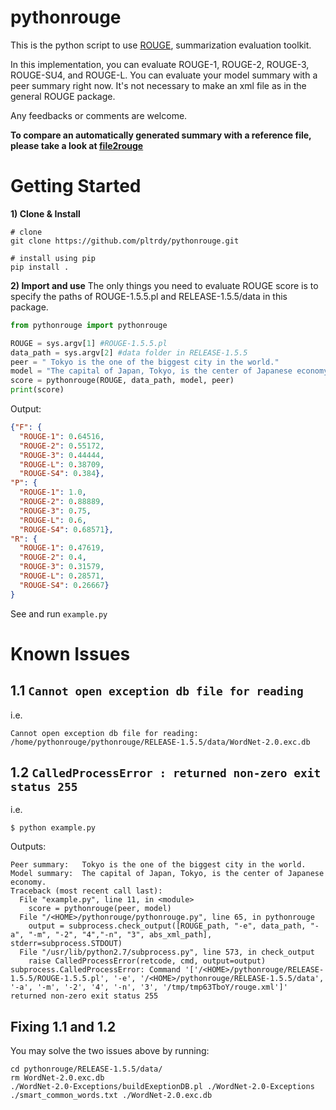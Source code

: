 # pythonrouge
This is the python script to use [ROUGE](http://www.berouge.com/Pages/default.aspx), summarization evaluation toolkit.
  
In this implementation, you can evaluate ROUGE-1, ROUGE-2, ROUGE-3, ROUGE-SU4, and ROUGE-L. You can evaluate your model summary with a peer summary right now. It's not necessary to make an xml file as in the general ROUGE package.

Any feedbacks or comments are welcome.

**To compare an automatically generated summary with a reference file, please take a look at [file2rouge](https://github.com/pltrdy/files2rouge)**

# Getting Started

**1) Clone & Install**
```
# clone
git clone https://github.com/pltrdy/pythonrouge.git

# install using pip
pip install .
```

**2) Import and use**
The only things you need to evaluate ROUGE score is to specify the paths of ROUGE-1.5.5.pl and RELEASE-1.5.5/data in this package.

```python
from pythonrouge import pythonrouge

ROUGE = sys.argv[1] #ROUGE-1.5.5.pl
data_path = sys.argv[2] #data folder in RELEASE-1.5.5
peer = " Tokyo is the one of the biggest city in the world."
model = "The capital of Japan, Tokyo, is the center of Japanese economy."
score = pythonrouge(ROUGE, data_path, model, peer)
print(score)
```

Output:
```json
{"F": {
  "ROUGE-1": 0.64516,
  "ROUGE-2": 0.55172,
  "ROUGE-3": 0.44444,
  "ROUGE-L": 0.38709,
  "ROUGE-S4": 0.384},
"P": {
  "ROUGE-1": 1.0,
  "ROUGE-2": 0.88889,
  "ROUGE-3": 0.75,
  "ROUGE-L": 0.6,
  "ROUGE-S4": 0.68571},
"R": {
  "ROUGE-1": 0.47619,
  "ROUGE-2": 0.4,
  "ROUGE-3": 0.31579,
  "ROUGE-L": 0.28571,
  "ROUGE-S4": 0.26667}
}
```

See and run `example.py`

# Known Issues

## 1.1 `Cannot open exception db file for reading`
i.e.
```
Cannot open exception db file for reading: /home/pythonrouge/pythonrouge/RELEASE-1.5.5/data/WordNet-2.0.exc.db
```

## 1.2 `CalledProcessError : returned non-zero exit status 255`
i.e. 
```
$ python example.py 
```
Outputs:   
```
Peer summary:   Tokyo is the one of the biggest city in the world.
Model summary:  The capital of Japan, Tokyo, is the center of Japanese economy.
Traceback (most recent call last):
  File "example.py", line 11, in <module>
    score = pythonrouge(peer, model)
  File "/<HOME>/pythonrouge/pythonrouge.py", line 65, in pythonrouge
    output = subprocess.check_output([ROUGE_path, "-e", data_path, "-a", "-m", "-2", "4","-n", "3", abs_xml_path], stderr=subprocess.STDOUT)
  File "/usr/lib/python2.7/subprocess.py", line 573, in check_output
    raise CalledProcessError(retcode, cmd, output=output)
subprocess.CalledProcessError: Command '['/<HOME>/pythonrouge/RELEASE-1.5.5/ROUGE-1.5.5.pl', '-e', '/<HOME>/pythonrouge/RELEASE-1.5.5/data', '-a', '-m', '-2', '4', '-n', '3', '/tmp/tmp63TboY/rouge.xml']' returned non-zero exit status 255
```

## Fixing 1.1 and 1.2
You may solve the two issues above by running:
```
cd pythonrouge/RELEASE-1.5.5/data/
rm WordNet-2.0.exc.db
./WordNet-2.0-Exceptions/buildExeptionDB.pl ./WordNet-2.0-Exceptions ./smart_common_words.txt ./WordNet-2.0.exc.db
```
